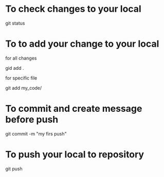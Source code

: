 

# To check changes to your local

git status


# To to add your change to your local

for all changes

gid add .

for specific file

git add my_code/

# To commit and create message before push

git commit -m "my firs push"

# To push your local to repository

git push



